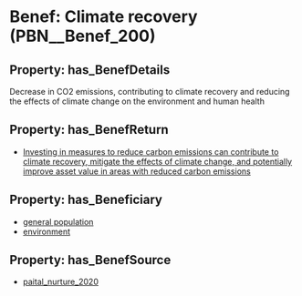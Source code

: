 # Benef: __Climate recovery__ (PBN__Benef_200)

## Property: has_BenefDetails

Decrease in CO2 emissions, contributing to climate recovery and reducing the effects of climate change on the environment and human health

## Property: has_BenefReturn

* [Investing in measures to reduce carbon emissions can contribute to climate recovery, mitigate the effects of climate change, and potentially improve asset value in areas with reduced carbon emissions](../BenefReturn/PBN__BenefReturn_205)

## Property: has_Beneficiary

* [general population](../Stakeholder/PBN__Stakeholder_9)
* [environment](../Stakeholder/PBN__Stakeholder_116)

## Property: has_BenefSource

* [paital_nurture_2020](../Article/PBN__Article_44)

